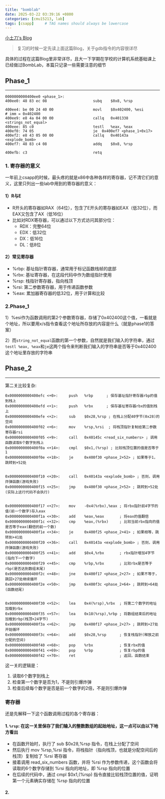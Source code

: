 ```yaml
---
title: "bomblab"
date: 2025-03-22 03:39:16 +0800
categories: [cmu15213, lab]
tags: [csapp]     # TAG names should always be lowercase
---
```

[小土刀's Blog](https://wdxtub.com/csapp/thick-csapp-lab-2/2016/04/16/)

>复习的时候一定先读上面这篇Blog，关于gdb指令的内容很详尽

具体的过程在这篇Blog里非常详尽，且大一下学期在学校的计算机系统基础课上已经做过BombLab，本篇只记录一些需要注意的细节  

Phase_1
---
---

```assembly
0000000000400ee0 <phase_1>:
400ee0: 48 83 ec 08                  	subq	$0x8, %rsp

400ee4: be 00 24 40 00               	movl	$0x402400, %esi         # imm = 0x402400
400ee9: e8 4a 04 00 00               	callq	0x401338 <strings_not_equal>
400eee: 85 c0                        	testl	%eax, %eax
400ef0: 74 05                        	je	0x400ef7 <phase_1+0x17>
400ef2: e8 43 05 00 00               	callq	0x40143a <explode_bomb>
400ef7: 48 83 c4 08                  	addq	$0x8, %rsp

400efb: c3                           	retq
```

### 1. 寄存器的意义
一年前上csapp的时候，最头疼的就是x86中各种各样的寄存器，记不清它们的意义，这里只列出一些lab中用到的寄存器的意义：

#### 1）R与E
- R开头的寄存器如RAX（64位），包含了E开头的寄存器如EAX（低32位），而EAX又包含了AX（低16位）
- 比如对RDX寄存器，可以通过以下方式访问其部分位：
  - RDX：完整64位
  - EDX：低32位
  - DX：低16位
  - DL：低8位
#### 2）常见寄存器
* %rbp: 基址指针寄存器，通常用于标记函数栈帧的底部
* %rbx: 基址寄存器，在这段代码中作为数组指针使用
* %rsp: 栈指针寄存器，指向栈顶
* %rsi: 第二参数寄存器，用于传递函数参数
* %eax: 累加器寄存器的低32位，用于计算和比较

### 2.Phase_1
1）%esi作为函数调用的第2个参数寄存器，存储了0x402400这个值，一看就是个地址，所以要用x/s指令查看这个地址所存放的内容是什么（就是phase1的答案）

2）而`string_not_equal`函数的第一个参数，自然就是我们输入的字符串，通过`testl %eax, %eax`和`je`这两个指令来判断我们输入的字符串是否等于0x402400这个地址里存放的字符串

Phase_2
---
---

第二关比较复杂: 
```assembly
0x0000000000400efc <+0>:     push   %rbp      ; 保存基址指针寄存器rbp的值到栈上
0x0000000000400efd <+1>:     push   %rbx      ; 保存基址寄存器rbx的值到栈上
0x0000000000400efe <+2>:     sub    $0x28,%rsp ; 在栈上分配40字节(0x28)的空间
0x0000000000400f02 <+6>:     mov    %rsp,%rsi  ; 将栈顶指针复制给第二参数寄存器rsi
0x0000000000400f05 <+9>:     call   0x40145c <read_six_numbers> ; 调用函数读取6个数字到栈上
0x0000000000400f0a <+14>:    cmpl   $0x1,(%rsp) ; 比较栈顶位置的值是否等于1
0x0000000000400f0e <+18>:    je     0x400f30 <phase_2+52> ; 如果等于1，跳转到+52处


0x0000000000400f10 <+20>:    call   0x40143a <explode_bomb> ; 否则，调用炸弹函数(游戏失败)
0x0000000000400f15 <+25>:    jmp    0x400f30 <phase_2+52> ; 跳转到+52处(实际上这行代码不会执行)


0x0000000000400f17 <+27>:    mov    -0x4(%rbx),%eax ; 将rbx指针前4字节的值(前一个数字)存入eax
0x0000000000400f1a <+30>:    add    %eax,%eax       ; 将eax的值翻倍
0x0000000000400f1c <+32>:    cmp    %eax,(%rbx)     ; 比较当前rbx指向的值是否等于eax(翻倍的前一个数)
0x0000000000400f1e <+34>:    je     0x400f25 <phase_2+41> ; 如果相等，跳转到+41处
0x0000000000400f20 <+36>:    call   0x40143a <explode_bomb> ; 否则，调用炸弹函数(游戏失败)
0x0000000000400f25 <+41>:    add    $0x4,%rbx       ; rbx指针增加4字节(指向下一个数字)
0x0000000000400f29 <+45>:    cmp    %rbp,%rbx       ; 比较rbx是否等于rbp(是否达到数组末尾)
0x0000000000400f2c <+48>:    jne    0x400f17 <phase_2+27> ; 如果不等于，跳回+27处继续循环
0x0000000000400f2e <+50>:    jmp    0x400f3c <phase_2+64> ; 跳转到+64处(函数结尾)


0x0000000000400f30 <+52>:    lea    0x4(%rsp),%rbx  ; 将第二个数字的地址加载到rbx
0x0000000000400f35 <+57>:    lea    0x18(%rsp),%rbp ; 将数组结束后的地址加载到rbp(栈顶+24字节)
0x0000000000400f3a <+62>:    jmp    0x400f17 <phase_2+27> ; 跳转到+27处开始循环
0x0000000000400f3c <+64>:    add    $0x28,%rsp      ; 恢复栈指针(释放之前分配的空间)
0x0000000000400f40 <+68>:    pop    %rbx            ; 恢复rbx的值
0x0000000000400f41 <+69>:    pop    %rbp            ; 恢复rbp的值
0x0000000000400f42 <+70>:    ret                    ; 返回，函数结束
```

这一关的逻辑是：

1. 读取6个数字到栈上
2. 检查第一个数字是否为1，不是则引爆炸弹
3. 检查后续每个数字是否是前一个数字的2倍，不是则引爆炸弹

### 寄存器
还是先解释一下这个函数调用过程的各个寄存器：
#### 1. `%rsp`: 在这一关里保存了我们输入的整数数组的起始地址，这一点可以由以下地方看出
   - 在函数开始时，执行了 sub $0x28,%rsp 指令，在栈上分配了空间
   - 然后执行 mov %rsp,%rsi 指令，将栈指针（指向栈顶，也就是分配空间后的栈顶）复制给了 %rsi 寄存器
   - 接着调用 read_six_numbers 函数，并将 %rsi 作为参数传递，这个函数会将读取的6个数字存储到 %rsi 指向的地址，即 %rsp 指向的位置
   - 在后续的代码中，通过 cmpl $0x1,(%rsp) 指令直接比较栈顶位置的值，证明第一个元素确实存储在 %rsp 指向的位置
#### 2.
